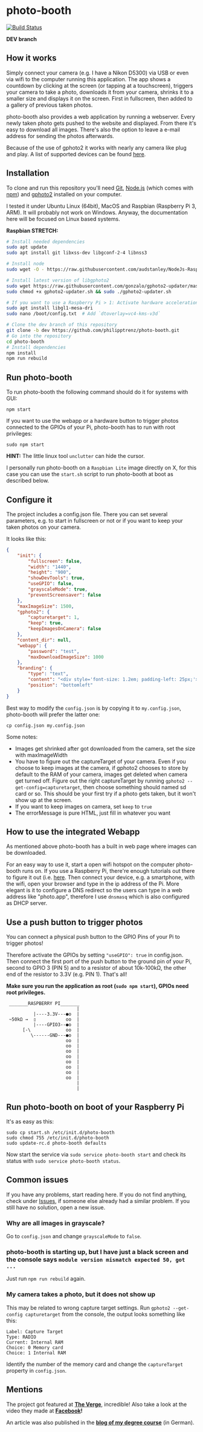 # photo-booth

[![Build Status](https://travis-ci.org/philipptrenz/photo-booth.svg?branch=dev)](https://travis-ci.org/philipptrenz/photo-booth)

**DEV branch**


## How it works

Simply connect your camera (e.g. I have a Nikon D5300) via USB or even via wifi to the computer running this application. The app shows a countdown by clicking at the screen (or tapping at a touchscreen), triggers your camera to take a photo, downloads it from your camera, shrinks it to a smaller size and displays it on the screen. First in fullscreen, then added to a gallery of previous taken photos.

photo-booth also provides a web application by running a webserver. Every newly taken photo gets pushed to the website and displayed. From there it's easy to download all images. There's also the option to leave a e-mail address for sending the photos afterwards.

Because of the use of gphoto2 it works with nearly any camera like plug and play. A list of supported devices can be found [here](http://gphoto.org/proj/libgphoto2/support.php).

## Installation

To clone and run this repository you'll need [Git](https://git-scm.com), [Node.js](https://nodejs.org/en/download/) (which comes with [npm](http://npmjs.com)) and [gphoto2](http://gphoto.sourceforge.net/) installed on your computer. 

I tested it under Ubuntu Linux (64bit), MacOS and Raspbian (Raspberry Pi 3, ARM). It will probably not work on Windows. Anyway, the documentation here will be focused on Linux based systems. 

**Raspbian STRETCH:**

```bash
# Install needed dependencies
sudo apt update
sudo apt install git libxss-dev libgconf-2-4 libnss3

# Install node
sudo wget -O - https://raw.githubusercontent.com/audstanley/NodeJs-Raspberry-Pi/master/Install-Node.sh | sudo bash;

# Install latest version of libgphoto2
sudo wget https://raw.githubusercontent.com/gonzalo/gphoto2-updater/master/gphoto2-updater.sh 
sudo chmod +x gphoto2-updater.sh && sudo ./gphoto2-updater.sh

# If you want to use a Raspberry Pi > 1: Activate hardware acceleration
sudo apt install libgl1-mesa-dri
sudo nano /boot/config.txt 	# Add `dtoverlay=vc4-kms-v3d`

# Clone the dev branch of this repository
git clone -b dev https://github.com/philipptrenz/photo-booth.git
# Go into the repository
cd photo-booth
# Install dependencies
npm install
npm run rebuild
```


## Run photo-booth

To run photo-booth the following command should do it for systems with GUI:

```
npm start
```


If you want to use the webapp or a hardware button to trigger photos connected to the GPIOs of your Pi, photo-booth has to run with root privileges:

```
sudo npm start
```

**HINT:** The little linux tool `unclutter` can hide the cursor.


I personally run photo-booth on a `Raspbian Lite` image directly on X, for this case you can use the `start.sh` script to run photo-booth at boot as described below.

 
## Configure it

The project includes a config.json file. There you can set several parameters, e.g. to start in fullscreen or not or if you want to keep your taken photos on your camera.

It looks like this:

```json
{
	"init": {
		"fullscreen": false,
		"width": "1440",
		"height": "900",
		"showDevTools": true,
		"useGPIO": false,
		"grayscaleMode": true,
		"preventScreensaver": false
	},
	"maxImageSize": 1500,
	"gphoto2": {
		"capturetarget": 1,
		"keep": true,
		"keepImagesOnCamera": false
	},
	"content_dir": null,
	"webapp": {
		"password": "test",
		"maxDownloadImageSize": 1000
	},
	"branding": {
		"type": "text",
		"content": "<div style='font-size: 1.2em; padding-left: 25px;'><i class='fa fa-wifi' aria-hidden='true' style='font-size: 2.5em;'></i> <b style='font-size: 2em; padding-left: 15px;'>photo-booth</b><br /><p>Log into wifi, browse to <b style='padding: 0 5px;'>photo.app</b> and download your photos!</p></div>",
		"position": "bottomleft"
	}
}
```

Best way to modify the `config.json` is by copying it to `my.config.json`, photo-booth will prefer the latter one:
```
cp config.json my.config.json
```


Some notes:

* Images get shrinked after got downloaded from the camera, set the size with maxImageWidth
* You have to figure out the captureTarget of your camera. Even if you choose to keep images at the camera, if gphoto2 chooses to store by default to the RAM of your camera, images get deleted when camera get turned off. Figure out the right captureTarget by running `gphoto2 --get-config=capturetarget`, then choose something should named sd card or so. This should be your first try if a photo gets taken, but it won't show up at the screen.
* If you want to keep images on camera, set `keep` to `true`
* The errorMessage is pure HTML, just fill in whatever you want

## How to use the integrated Webapp

As mentioned above photo-booth has a built in web page where images can be downloaded. 

For an easy way to use it, start a open wifi hotspot on the computer photo-booth runs on. If you use a Raspberry Pi, there're enough tutorials out there to figure it out (i.e. [here](https://www.raspberrypi.org/documentation/configuration/wireless/access-point.md). Then connect your device, e.g. a smartphone, with the wifi, open your browser and type in the ip address of the Pi. More elegant is it to configure a DNS redirect so the users can type in a web address like "photo.app", therefore I use `dnsmasq` which is also configured as DHCP server.

## Use a push button to trigger photos

You can connect a physical push button to the GPIO Pins of your Pi to trigger photos!

Therefore activate the GPIOs by setting `"useGPIO": true` in config.json. Then connect the first port of the push button to the ground pin of your Pi, second to GPIO 3 (PIN 5) and to a resistor of about 10k-100kΩ, the other end of the resistor to 3.3V (e.g. PIN 1). That's all!

**Make sure you run the application as root (`sudo npm start`), GPIOs need root privileges.**

```
 _______RASPBERRY PI_______
                          |
          |----3.3V---●o  |
 ~50kΩ →  ▯           oo  |
          |----GPIO3--●o  |
      [-\             oo  |
         \------GND---●o  |
                      oo  |
                      oo  |
                      oo  |
                      oo  |
                      oo  |
                      oo  |
                      oo  |
                      oo  |
                          |
                          |
```

## Run photo-booth on boot of your Raspberry Pi

It's as easy as this:
```
sudo cp start.sh /etc/init.d/photo-booth
sudo chmod 755 /etc/init.d/photo-booth
sudo update-rc.d photo-booth defaults
```

Now start the service via `sudo service photo-booth start` and check its status with `sudo service photo-booth status`.

## Common issues

If you have any problems, start reading here. If you do not find anything, check under [Issues](https://github.com/philipptrenz/photo-booth/issues), if someone else already had a similar problem. If you still have no solution, open a new issue.

### Why are all images in grayscale?

Go to `config.json` and change `grayscaleMode` to `false`.

### photo-booth is starting up, but I have just a black screen and the console says `module version mismatch expected 50, got ...`

Just run `npm run rebuild` again.

### My camera takes a photo, but it does not show up

This may be related to wrong capture target settings. Run `gphoto2 --get-config capturetarget` from the console, the output looks something like this:

```
Label: Capture Target
Type: RADIO
Current: Internal RAM
Choice: 0 Memory card
Choice: 1 Internal RAM

```
Identify the number of the memory card and change the `captureTarget` property in `config.json`. 

## Mentions

The project got featured at **[The Verge](https://www.theverge.com/circuitbreaker/2017/8/24/16193418/diy-photo-booth-party-wedding-dlsr-camera-how-to-build-raspberry-pi)**, incredible!
Also take a look at the video they made at **[Facebook](https://www.facebook.com/circuitbreaker/videos/1839861396306681/)!**

An article was also published in the **[blog of my degree course](http://www.medieninformatik.de/projekt-photo-booth-amerikaner-berichten/)** (in German).
